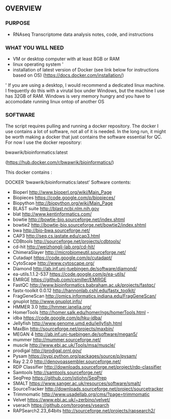 ## OVERVIEW

### PURPOSE

- RNAseq Transcriptome data analysis notes, code, and instructions

### WHAT YOU WILL NEED

- VM or desktop computer with at least 8GB or RAM
- linux operating system '
- installation of latest version of Docker (see link below for instructions based on OS)
  (https://docs.docker.com/installation/)


' If you are using a desktop, I would recommend a dedicated linux machine. I frequently do this with a virutal box under Windows, but the machine I use has 32GB of RAM. Windows is very memory hungry and you have to accomodate running linux ontop of another OS

### SOFTWARE

The script requires pulling and running a docker repository. The docker I use contains a lot of software, not all of it is needed. In the long run, it might be worth making a docker that just contains the software essential for QC. For now I use the docker repository:

bwawrik/bioinformatics:latest

(https://hub.docker.com/r/bwawrik/bioinformatics/)

This docker contains :

DOCKER ‘bwawrik/bioinformatics:latest’ Software contents:

- Bioperl			http://www.bioperl.org/wiki/Main_Page
- Biopieces			https://code.google.com/p/biopieces/
- Biopython    			http://biopython.org/wiki/Main_Page    	
- BLAST suite 			http://blast.ncbi.nlm.nih.gov	
- blat           			http://www.kentinformatics.com/
- bowtie          			http://bowtie-bio.sourceforge.net/index.shtml	
- bowtie2			http://bowtie-bio.sourceforge.net/bowtie2/index.shtml
- bwa http://bio-bwa.sourceforge.net/
- CAP3			http://seq.cs.iastate.edu/cap3.html
- CDBtools			http://sourceforge.net/projects/cdbtools/	
- cd-hit			http://weizhongli-lab.org/cd-hit/	
- ChimeraSlayer		http://microbiomeutil.sourceforge.net/	
- Cutadapt			https://code.google.com/p/cutadapt/
- CytoScape			http://www.cytoscape.org/	
- Diamond			http://ab.inf.uni-tuebingen.de/software/diamond/
- ea-utils.1.1.2-537     		https://code.google.com/p/ea-utils/		
- EMIRGE			https://github.com/csmiller/EMIRGE
- FastQC			http://www.bioinformatics.babraham.ac.uk/projects/fastqc/
- fastx-toolkit 0.0.12  		http://hannonlab.cshl.edu/fastx_toolkit/		
- FragGeneScan		http://omics.informatics.indiana.edu/FragGeneScan/	
- gnuplot         			http://www.gnuplot.info/	
- HMMER 3.0       		http://hmmer.janelia.org/	
- HomerTools			http://homer.salk.edu/homer/ngs/homerTools.html	- 
- idba				https://code.google.com/p/hku-idba/
- Jellyfish      	 		http://www.genome.umd.edu/jellyfish.html	
- MaxBin			http://sourceforge.net/projects/maxbin/
- MEGAN 4         		http://ab.inf.uni-tuebingen.de/software/megan5/	
- mummer          		http://mummer.sourceforge.net/	
- muscle          			http://www.ebi.ac.uk/Tools/msa/muscle/	
- prodigal			http://prodigal.ornl.gov/
- Pysam			https://pypi.python.org/packages/source/p/pysam/	
- Ray 2.2.0			http://denovoassembler.sourceforge.net/
- RDP Classifier		http://downloads.sourceforge.net/project/rdp-classifier	
- Samtools			http://samtools.sourceforge.net/
- SeqPrep			https://github.com/jstjohn/SeqPrep	
- SMALT           		https://www.sanger.ac.uk/resources/software/smalt/	
- SourceTracker		http://downloads.sourceforge.net/project/sourcetracker	
- Trimmomatic			http://www.usadellab.org/cms/?page=trimmomatic	
- Velvet    			https://www.ebi.ac.uk/~zerbino/velvet/	
- vserach			https://github.com/torognes/vsearch
- RAPSearch2.23_64bits  http://sourceforge.net/projects/rapsearch2/



